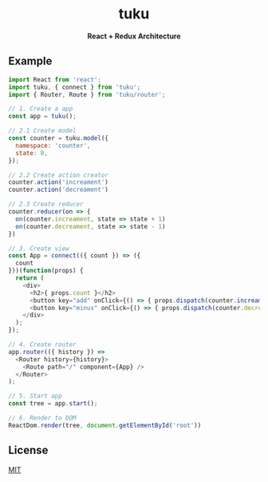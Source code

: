 <h1 align="center">tuku</h1>

<div align="center">
  <strong>React + Redux Architecture</strong>
</div>

## Example

```javascript
import React from 'react';
import tuku, { connect } from 'tuku';
import { Router, Route } from 'tuku/router';

// 1. Create a app
const app = tuku();

// 2.1 Create model
const counter = tuku.model({
  namespace: 'counter',
  state: 0,
});

// 2.2 Create action creator
counter.action('increament')
counter.action('decreament')

// 2.3 Create reducer
counter.reducer(on => {
  on(counter.increament, state => state + 1)
  on(counter.decreament, state => state - 1)
})

// 3. Create view
const App = connect(({ count }) => ({
  count
}))(function(props) {
  return (
    <div>
      <h2>{ props.count }</h2>
      <button key="add" onClick={() => { props.dispatch(counter.increament())}}>+</button>
      <button key="minus" onClick={() => { props.dispatch(counter.decreament)}}>-</button>
    </div>
  );
});

// 4. Create router
app.router(({ history }) =>
  <Router history={history}>
    <Route path="/" component={App} />
  </Router>
);

// 5. Start app
const tree = app.start();

// 6. Render to DOM
ReactDom.render(tree, document.getElementById('root'))
```

## License

[MIT](https://tldrlegal.com/license/mit-license)
